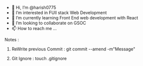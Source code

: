 - 👋 Hi, I’m @harish0775
- 👀 I’m interested in FUll stack Web Development
- 🌱 I’m currently learning Front End web development with React
- 💞️ I’m looking to collaborate on GSOC
- 📫 How to reach me ...

<!---
harish0775/harish0775 is a ✨ special ✨ repository because its `README.md` (this file) appears on your GitHub profile.
You can click the Preview link to take a look at your changes.
--->
Notes :

1.  ReWrite previous Commit :   git commit --amend -m"Message"

2.  Git Ignore   : touch .gitignore
